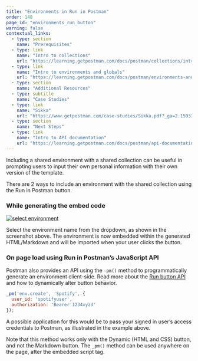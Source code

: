```yaml
---
title: "Environments in Run in Postman"
order: 148
page_id: "environments_run_button"
warning: false
contextual_links:
  - type: section
    name: "Prerequisites"
  - type: link
    name: "Intro to collections"
    url: "https://learning.getpostman.com/docs/postman/collections/intro-to-collections"
  - type: link
    name: "Intro to environments and globals"
    url: "https://learning.getpostman.com/docs/postman/environments-and-globals/intro-to-environments-and-globals"
  - type: section
    name: "Additional Resources"
  - type: subtitle
    name: "Case Studies"
  - type: link
    name: "Sikka"
    url: "https://www.getpostman.com/case-studies/Sikka.pdf?_ga=2.150338102.1078379737.1571761632-963694147.1565912089"
  - type: section
    name: "Next Steps"
  - type: link
    name: "Intro to API documentation"
    url: "https://learning.getpostman.com/docs/postman/api-documentation/intro-to-api-documentation"
---
```


Including a shared environment with a shared collection can be useful in prompting users to input their own personal information with their own version of the template.  

There are 2 ways to include an environment with the shared collection using the Run in Postman button.

### While generating the embed code

[![select environment](https://assets.postman.com/postman-docs/share-select-env.png)](https://assets.postman.com/postman-docs/share-select-env.png)

Select the environment name from the dropdown, as shown in the screenshot above. The environment is now embedded within the generated HTML/Markdown and will be imported when your user clicks the button.

### On page load using Run in Postman’s JavaScript API

Postman also provides an API using the `-pm()` method to programmatically generate an environment client-side. Read more about the [Run button API](/docs/postman-for-publishers/run-button/run-button-API/) and how to dynamically alter button behavior.

```javascript
_pm('env.create', 'Spotify', {
  user_id: 'spotifyuser',
  authorization: 'Bearer 1234xyzd'
});
```

A possible application for this would be to pass your signed in user’s access credentials to Postman, as illustrated in the example above.

Note that this method works only with the Dynamic (HTML and CSS) button, and not the Markdown button. The `_pm()` method can be used anywhere on the page, after the embedded script tag.
